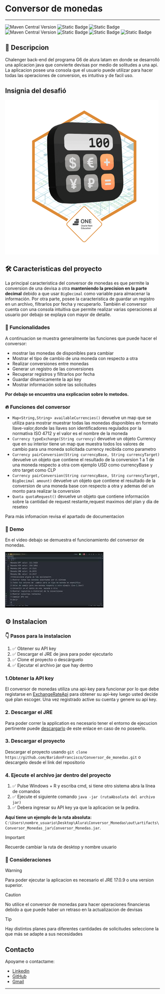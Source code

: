 

# Conversor de monedas


---

![Maven Central Version](https://img.shields.io/maven-central/v/org.junit.jupiter/junit-jupiter-api?versionPrefix=5.10.2&style=for-the-badge&logo=junit5&label=JUnit5&color=824D74&link=https%3A%2F%2Fjunit.org%2Fjunit5%2Fdocs%2Fsnapshot%2Frelease-notes%2F)
![Static Badge](https://img.shields.io/badge/Java-17.0.9-orange?style=for-the-badge&link=https%3A%2F%2Fwww.oracle.com%2Fjava%2Ftechnologies%2Fjavase%2Fjdk17-archive-downloads.html)
![Static Badge](https://img.shields.io/badge/Json_-8A2BE2?style=for-the-badge&logo=json&labelColor=gray)
![Maven Central Version](https://img.shields.io/maven-central/v/com.google.code.gson/gson?versionPrefix=2.10.1&style=for-the-badge&label=Gson&color=153448&link=https%3A%2F%2Fgithub.com%2Fgoogle%2Fgson)
![Static Badge](https://img.shields.io/badge/Release%20Date-April-D20062?style=for-the-badge&labelColor=5F374B)
![Static Badge](https://img.shields.io/badge/status-finished-416D19?style=for-the-badge&labelColor=76885B)
![Static Badge](https://img.shields.io/badge/Licence-Mit-cyan?style=for-the-badge)



## 📝 Descripcion

Chalenger back-end del programa G6 de alura latam en donde se desarrolló una aplicacion java que convierte devisas por medio de solitudes a una api.
La aplicacion posee una consola que el usuario puede utilizar para hacer todas las operaciones de conversion,
es intuitiva y de facil uso.


## Insignia del desafió
![image](src/main/resources/Badge-Conversor.png)

## 🛠️ Caracteristicas del proyecto
La principal caracteristica del conversor de monedas es que permite la conversion de una devisa a otra 
**manteniendo la precision en la parte decimal** debido a que usar `BigDecimal` como variable para almacenar la información.
Por otra parte, posee la caracteristica de guardar un registro en un archivo, filtrarlos por fecha y recuperarlo.
También el conversor cuenta con una consola intuitiva que permite realizar varias operaciones al usuario por debajo se explaya
con mayor de detalle.


### 🔧 Funcionalidades
A continuacion se muestra generalmente las funciones que puede hacer el conversor:
* mostrar las monedas de disponibles para cambiar
* Mostrar el tipo de cambio de una moneda con respecto a otra 
* Realizar conversiones entre monedas 
* Generar un registro de las conversiones
* Recuperar registros y filtrarlos por fecha
* Guardar dinamicamente la api key
* Mostrar información sobre las solicitudes

**Por debajo se encuentra una explicacion sobre lo metodos.**


### 🔥 Funciones del conversor
 * `Map<String,String> availableCurrencies()` devuelve un map que se utiliza para mostrar muestrar todas las monedas disponibles en formato llave-valor,donde las llaves son identificadores regulados por la normativa ISO 4712 y el valor es el nombre de la moneda
 *  `Currency typeExchange(String currency)` devuelve un objeto Currency que en su interior tiene un map que muestra todos los valores de cambio para una moneda solicitada currency recibida como parametro
 *  `Currency pairConversion(String currencyBase, String currencyTarget)` devuelve un objeto que contiene el resultado de la conversion 1 a 1 de una moneda respecto a otra com ejemplo USD como currencyBase y otro target como CLP
 *  `Currency pairConversion(String currencyBase, String currencyTarget, BigDecimal amount)` devuelve un objeto que contiene el resultado de la conversion de una moneda base con respecto a otra y ademas del un monto para realizar la conversion
 *   `Quota quotaRequest()` devuelve un objeto que contiene información sobre la cantidad de request restante,request maximos del plan y día de reseteo

Para más infomacion revisa el apartado de documentacion
### 💽 Demo

En el video debajo se demuestra el funcionamiento del conversor de monedas.

[![conversor_demonstration](img.png)](https://www.youtube.com/watch?v=ZxvYIUQZ7EY)


## ⚙️ Instalacion

### 👇 Pasos para la instalacion
   1. ✅ Obtener su API key
   2. ✅ Descargar el JRE de java para poder ejecutarlo
   3. ✅ Clone el proyecto o descárguelo
   4. ✅ Ejecutar el archivo jar que hay dentro

### 1.Obtener la API key
El conversor de monedas utiliza una api-key para funcionar por lo que debe registarse en [ExchangeRateApi]() para obtener su api-key luego usted decide qué plan escoger. Una vez registrado active su cuenta y genere su api key.
### 2. Descargar el JRE
Para poder correr la application es necesario tener el entorno de ejecucion pertinente puede [descargarlo](https://www.oracle.com/java/technologies/downloads/) de este enlace en caso de no poseerlo.
### 3. Descargar el proyecto
Descargar el proyecto usando `git clone https://github.com/BaridonFrancisco/Conversor_de_monedas.git` o descargelo desde el link del repositorio
### 4. Ejecute el archivo jar dentro del proyecto
 1. ✅ Pulse Windows + R y escriba cmd, si tiene otro sistema abra la línea de comandos
 2. ✅ Ejecute el siguiente comando `java -jar (rutaAbsoluta del archivo jar)`
 3. ✅ Debera ingresar su API key ya que la aplicacion se la pedira.

**Aquí tiene un ejemplo de la ruta absoluta:** 
`C:\Users\nombre_usuario\Desktop\Alura\Conversor_Monedas\out\artifacts\Conversor_Monedas_jar\Conversor_Monedas.jar`.
>[!IMPORTANT]
> Recuerde cambiar la ruta de desktop y nombre usuario

### 👀 Consideraciones
> [!WARNING]
> Para poder ejecutar la aplicacion es necesario el JRE 17.0.9 o una version superior.

> [!CAUTION]
> No utilice el conversor de monedas para hacer operaciones financieras debido a que puede haber un retraso en la actualizacion de devisas

> [!TIP]
> Hay distintos planes para diferentes cantidades de solicitudes seleccione la que más se adapte a sus necesidades


## Contacto
Apoyame o contactame:
 * [Linkedin](https://www.linkedin.com/in/francisco-baridon/)
 * [GitHub](https://github.com/BaridonFrancisco)
 * [Gmail]()
---


